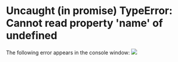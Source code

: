# Uncaught (in promise) TypeError: Cannot read property 'name' of undefined

The following error appears in the console window:
<img src="https://bettersolutions.com/github/undefined/screenshot.png"> 


